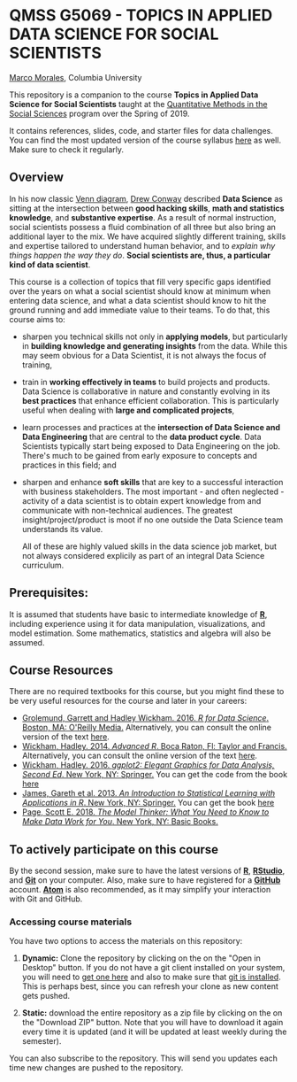 

# QMSS G5069 -  TOPICS IN APPLIED DATA SCIENCE FOR SOCIAL SCIENTISTS

[Marco Morales](mailto:marco.morales@columbia.edu), Columbia University

This repository is a companion to the course __Topics in Applied Data
Science for Social Scientists__ taught at the
[Quantitative Methods in the Social Sciences](http://qmss.columbia.edu/)
program over the Spring of 2019.

It contains references, slides, code, and starter files for
data challenges. You can find the most updated version of the course
syllabus [here](https://github.com/marco-morales/QMSS-GR5069_Spring2019/syllabus/GR5069_Spring2019.pdf)
as well. Make sure to check it regularly.


## Overview

In his now classic [Venn diagram](http://drewconway.com/zia/2013/3/26/the-data-science-venn-diagram),
[Drew Conway](https://en.wikipedia.org/wiki/Drew_Conway) described **Data Science** as sitting at
the intersection between **good hacking skills**, **math
  and statistics knowledge**, and **substantive expertise**. As a
result of normal instruction, social scientists possess a fluid
combination of all three but also bring an additional layer to the
mix. We have acquired slightly different training, skills and expertise tailored to understand human behavior, and to _explain why things happen
the way they do_. __Social scientists are, thus, a
particular kind of data scientist__.

This course is a collection of topics that fill very specific gaps
identified over the years on what a social scientist
should know at minimum when entering data science, and what a data
scientist should know to hit the ground running and add immediate
value to their teams. To do that, this course aims to:
* sharpen you technical skills not only in **applying models**, but
  particularly in **building knowledge and generating insights** from the
  data. While this may seem obvious for a Data Scientist, it is not
  always the focus of training,
* train in **working effectively in teams** to build projects and
  products. Data Science is collaborative in nature and constantly
  evolving in its **best practices** that enhance efficient
  collaboration. This is particularly useful when dealing with
  **large and complicated projects**,
* learn processes and practices at the **intersection of Data
  Science and Data Engineering** that are central to the **data product
  cycle**. Data Scientists typically start being exposed to Data Engineering on the job. There's much to be gained from early exposure to concepts and practices in this field; and
* sharpen and enhance **soft skills** that are key to a
  successful interaction with business stakeholders. The most
  important - and often neglected - activity
  of a data scientist is to obtain expert knowledge from and
  communicate with non-technical audiences. The greatest
  insight/project/product is moot if no one outside the Data Science
  team understands its value.

  All of these are highly valued skills in the data science job market,
  but not always considered explicily as part of an integral Data
  Science curriculum.

## Prerequisites:

It is assumed that students have basic to intermediate knowledge of [**R**](https://www.r-project.org/),
including experience using it for data manipulation, visualizations,
and model estimation. Some mathematics, statistics and
algebra will also be assumed.


## Course Resources

There are no required textbooks for this course, but you might find
these to be very useful resources for the course and later in your
careers:

* [Grolemund, Garrett and Hadley Wickham. 2016. _R for Data Science_. Boston, MA: O'Reilly Media.](http://shop.oreilly.com/product/0636920034407.do) Alternatively, you can consult the online version of the text [here](http://r4ds.had.co.nz/).
* [Wickham, Hadley. 2014. _Advanced R_. Boca Raton, Fl: Taylor and Francis.](https://www.crcpress.com/Advanced-R/Wickham/p/book/9781466586963) Alternatively, you can consult the online version of the text [here](http://adv-r.had.co.nz/).
* [Wickham, Hadley. 2016. _ggplot2: Elegant Graphics for Data Analysis, Second Ed_. New York, NY: Springer.](http://www.springer.com/us/book/9780387981413) You can get the code from the book [here](http://ggplot2.org/book/)
* [James, Gareth et al. 2013. _An Introduction to Statistical Learning with Applications in R_. New York, NY: Springer.](https://www.springer.com/us/book/9781461471370) You can get the book [here](http://www-bcf.usc.edu/~gareth/ISL/)
* [Page, Scott E. 2018. _The Model Thinker: What You Need to Know to Make Data Work for You_. New York, NY: Basic Books.](https://www.basicbooks.com/titles/scott-e-page/the-model-thinker/9780465094639/)


## To actively participate on this course

By the second session, make sure to have the latest versions of
[__R__](https://www.r-project.org/), [__RStudio__](https://www.rstudio.com/), and
[__Git__](https://git-scm.com/) on your computer. Also, make sure to have registered
for a [__GitHub__](https://github.com) account. [__Atom__](https://atom.io/) is also recommended, as it may simplify your interaction with Git and GitHub.


### Accessing course materials

You have two options to access the materials on this repository:

1. **Dynamic:** Clone the repository by clicking on the on the  "Open
    in Desktop" button. If you do not have a git
    client installed on your system, you will need to
    [get one here](https://git-scm.com/download/gui) and also to make
    sure that [git is installed](https://git-scm.com/downloads).  This
    is perhaps best, since you can refresh your clone as new content gets
    pushed.

3. **Static:** download the entire repository as a zip file  by
    clicking on the on the  "Download ZIP" button. Note that
    you will have to download it again every time it is updated (and
    it will be updated at least weekly during the semester).

You can also subscribe to the repository. This will send you updates
each time new changes are pushed to the repository.
